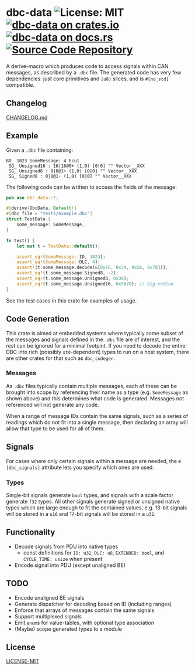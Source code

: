 # dbc-data ![License: MIT](https://img.shields.io/badge/license-MIT-blue) [![dbc-data on crates.io](https://img.shields.io/crates/v/dbc-data)](https://crates.io/crates/dbc-data) [![dbc-data on docs.rs](https://docs.rs/dbc-data/badge.svg)](https://docs.rs/dbc-data) [![Source Code Repository](https://img.shields.io/badge/Code-On%20GitLab-blue?logo=GitLab)](https://gitlab.com/mfairman/dbc-data)

A derive-macro which produces code to access signals within CAN
messages, as described by a `.dbc` file.  The generated code has
very few dependencies: just core primitives and `[u8]` slices, and
is `#[no_std]` compatible.

## Changelog

[CHANGELOG.md][__link0]

## Example

Given a `.dbc` file containing:

```text
BO_ 1023 SomeMessage: 4 Ecu1
 SG_ Unsigned16 : 16|16@0+ (1,0) [0|0] "" Vector__XXX
 SG_ Unsigned8 : 8|8@1+ (1,0) [0|0] "" Vector__XXX
 SG_ Signed8 : 0|8@1- (1,0) [0|0] "" Vector__XXX
```

The following code can be written to access the fields of the
message:

```rust
pub use dbc_data::*;

#[derive(DbcData, Default)]
#[dbc_file = "tests/example.dbc"]
struct TestData {
    some_message: SomeMessage,
}

fn test() {
    let mut t = TestData::default();

    assert_eq!(SomeMessage::ID, 1023);
    assert_eq!(SomeMessage::DLC, 4);
    assert!(t.some_message.decode(&[0xFE, 0x34, 0x56, 0x78]));
    assert_eq!(t.some_message.Signed8, -2);
    assert_eq!(t.some_message.Unsigned8, 0x34);
    assert_eq!(t.some_message.Unsigned16, 0x5678); // big-endian
}
```

See the test cases in this crate for examples of usage.

## Code Generation

This crate is aimed at embedded systems where typically some
subset of the messages and signals defined in the `.dbc` file are
of interest, and the rest can be ignored for a minimal footpint.
If you need to decode the entire DBC into rich (possibly `std`-dependent)
types to run on a host system, there are other crates for that
such as `dbc_codegen`.

### Messages

As `.dbc` files typically contain multiple messages, each of these
can be brought into scope by referencing their name as a type
(e.g. `SomeMessage` as shown above) and this determines what code
is generated.  Messages not referenced will not generate any code.

When a range of message IDs contain the same signals, such as a
series of readings which do not fit into a single message, then
declaring an array will allow that type to be used for all of them.

## Signals

For cases where only certain signals within a message are needed, the
`#[dbc_signals]` attribute lets you specify which ones are used.

### Types

Single-bit signals generate `bool` types, and signals with a scale factor
generate `f32` types.  All other signals generate signed or unsigned
native types which are large enough to fit the contained values, e.g.
13-bit signals will be stored in a `u16` and 17-bit signals will be
stored in a `u32`.

## Functionality

* Decode signals from PDU into native types
  * const definitions for `ID: u32`, `DLC: u8`, `EXTENDED: bool`,
    and `CYCLE_TIME: usize` when present
* Encode signal into PDU (except unaligned BE)

## TODO

* Encode unaligned BE signals
* Generate dispatcher for decoding based on ID (including ranges)
* Enforce that arrays of messages contain the same signals
* Support multiplexed signals
* Emit `enum`s for value-tables, with optional type association
* (Maybe) scope generated types to a module

## License

[LICENSE-MIT][__link1]


 [__link0]: CHANGELOG.md
 [__link1]: LICENSE-MIT

